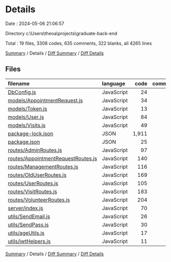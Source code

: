 # Details

Date : 2024-05-06 21:06:57

Directory c:\\Users\\theoa\\projects\\graduate-back-end

Total : 19 files,  3308 codes, 635 comments, 322 blanks, all 4265 lines

[Summary](results.md) / Details / [Diff Summary](diff.md) / [Diff Details](diff-details.md)

## Files
| filename | language | code | comment | blank | total |
| :--- | :--- | ---: | ---: | ---: | ---: |
| [DbConfig.js](/DbConfig.js) | JavaScript | 24 | 0 | 7 | 31 |
| [models/AppointmentRequest.js](/models/AppointmentRequest.js) | JavaScript | 34 | 1 | 3 | 38 |
| [models/Token.js](/models/Token.js) | JavaScript | 13 | 0 | 2 | 15 |
| [models/User.js](/models/User.js) | JavaScript | 84 | 13 | 11 | 108 |
| [models/Visits.js](/models/Visits.js) | JavaScript | 49 | 1 | 6 | 56 |
| [package-lock.json](/package-lock.json) | JSON | 1,911 | 0 | 1 | 1,912 |
| [package.json](/package.json) | JSON | 25 | 0 | 1 | 26 |
| [routes/AdminRoutes.js](/routes/AdminRoutes.js) | JavaScript | 97 | 25 | 16 | 138 |
| [routes/AppointmentRequestRoutes.js](/routes/AppointmentRequestRoutes.js) | JavaScript | 140 | 46 | 30 | 216 |
| [routes/ManagementRoutes.js](/routes/ManagementRoutes.js) | JavaScript | 116 | 33 | 24 | 173 |
| [routes/OldUserRoutes.js](/routes/OldUserRoutes.js) | JavaScript | 169 | 26 | 26 | 221 |
| [routes/UserRoutes.js](/routes/UserRoutes.js) | JavaScript | 105 | 385 | 76 | 566 |
| [routes/VisitRoutes.js](/routes/VisitRoutes.js) | JavaScript | 183 | 34 | 50 | 267 |
| [routes/VolunteerRoutes.js](/routes/VolunteerRoutes.js) | JavaScript | 204 | 62 | 39 | 305 |
| [server/index.js](/server/index.js) | JavaScript | 70 | 6 | 22 | 98 |
| [utils/SendEmail.js](/utils/SendEmail.js) | JavaScript | 26 | 0 | 2 | 28 |
| [utils/SendPass.js](/utils/SendPass.js) | JavaScript | 30 | 0 | 4 | 34 |
| [utils/ageUtils.js](/utils/ageUtils.js) | JavaScript | 17 | 3 | 2 | 22 |
| [utils/jwtHelpers.js](/utils/jwtHelpers.js) | JavaScript | 11 | 0 | 0 | 11 |

[Summary](results.md) / Details / [Diff Summary](diff.md) / [Diff Details](diff-details.md)